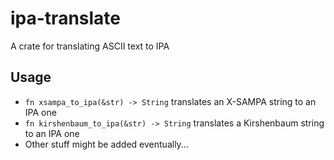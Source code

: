 # ipa-translate
A crate for translating ASCII text to IPA

## Usage
* `fn xsampa_to_ipa(&str) -> String` translates an X-SAMPA string to an IPA one
* `fn kirshenbaum_to_ipa(&str) -> String` translates a Kirshenbaum string to an IPA one
* Other stuff might be added eventually...
